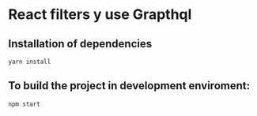 React filters y use Grapthql
=========================

## Installation of dependencies

```
yarn install
```

## To build the project in development enviroment:

```
npm start
```
